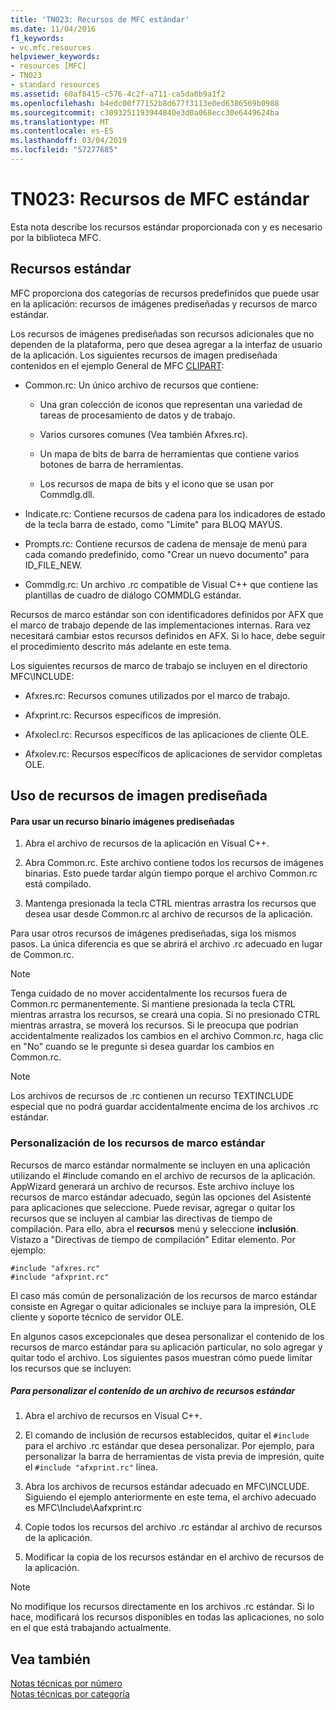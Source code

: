 ```yaml
---
title: 'TN023: Recursos de MFC estándar'
ms.date: 11/04/2016
f1_keywords:
- vc.mfc.resources
helpviewer_keywords:
- resources [MFC]
- TN023
- standard resources
ms.assetid: 60af8415-c576-4c2f-a711-ca5da0b9a1f2
ms.openlocfilehash: b4edc00f77152b8d677f3113e0ed6386569b0988
ms.sourcegitcommit: c3093251193944840e3d0a068ecc30e6449624ba
ms.translationtype: MT
ms.contentlocale: es-ES
ms.lasthandoff: 03/04/2019
ms.locfileid: "57277685"
---
```

# <a name="tn023-standard-mfc-resources"></a>TN023: Recursos de MFC estándar

Esta nota describe los recursos estándar proporcionada con y es necesario por la biblioteca MFC.

## <a name="standard-resources"></a>Recursos estándar

MFC proporciona dos categorías de recursos predefinidos que puede usar en la aplicación: recursos de imágenes prediseñadas y recursos de marco estándar.

Los recursos de imágenes prediseñadas son recursos adicionales que no dependen de la plataforma, pero que desea agregar a la interfaz de usuario de la aplicación. Los siguientes recursos de imagen prediseñada contenidos en el ejemplo General de MFC [CLIPART](../visual-cpp-samples.md):

- Common.rc: Un único archivo de recursos que contiene:

   - Una gran colección de iconos que representan una variedad de tareas de procesamiento de datos y de trabajo.

   - Varios cursores comunes (Vea también Afxres.rc).

   - Un mapa de bits de barra de herramientas que contiene varios botones de barra de herramientas.

   - Los recursos de mapa de bits y el icono que se usan por Commdlg.dll.

- Indicate.rc: Contiene recursos de cadena para los indicadores de estado de la tecla barra de estado, como "Límite" para BLOQ MAYÚS.

- Prompts.rc: Contiene recursos de cadena de mensaje de menú para cada comando predefinido, como "Crear un nuevo documento" para ID_FILE_NEW.

- Commdlg.rc: Un archivo .rc compatible de Visual C++ que contiene las plantillas de cuadro de diálogo COMMDLG estándar.

Recursos de marco estándar son con identificadores definidos por AFX que el marco de trabajo depende de las implementaciones internas. Rara vez necesitará cambiar estos recursos definidos en AFX. Si lo hace, debe seguir el procedimiento descrito más adelante en este tema.

Los siguientes recursos de marco de trabajo se incluyen en el directorio MFC\INCLUDE:

- Afxres.rc: Recursos comunes utilizados por el marco de trabajo.

- Afxprint.rc: Recursos específicos de impresión.

- Afxolecl.rc: Recursos específicos de las aplicaciones de cliente OLE.

- Afxolev.rc: Recursos específicos de aplicaciones de servidor completas OLE.

## <a name="using-clip-art-resources"></a>Uso de recursos de imagen prediseñada

#### <a name="to-use-a-clip-art-binary-resource"></a>Para usar un recurso binario imágenes prediseñadas

1. Abra el archivo de recursos de la aplicación en Visual C++.

1. Abra Common.rc. Este archivo contiene todos los recursos de imágenes binarias. Esto puede tardar algún tiempo porque el archivo Common.rc está compilado.

1. Mantenga presionada la tecla CTRL mientras arrastra los recursos que desea usar desde Common.rc al archivo de recursos de la aplicación.

Para usar otros recursos de imágenes prediseñadas, siga los mismos pasos. La única diferencia es que se abrirá el archivo .rc adecuado en lugar de Common.rc.

> [!NOTE]
>  Tenga cuidado de no mover accidentalmente los recursos fuera de Common.rc permanentemente. Si mantiene presionada la tecla CTRL mientras arrastra los recursos, se creará una copia. Si no presionado CTRL mientras arrastra, se moverá los recursos. Si le preocupa que podrían accidentalmente realizados los cambios en el archivo Common.rc, haga clic en "No" cuando se le pregunte si desea guardar los cambios en Common.rc.

> [!NOTE]
>  Los archivos de recursos de .rc contienen un recurso TEXTINCLUDE especial que no podrá guardar accidentalmente encima de los archivos .rc estándar.

### <a name="customizing-standard-framework-resources"></a>Personalización de los recursos de marco estándar

Recursos de marco estándar normalmente se incluyen en una aplicación utilizando el #include comando en el archivo de recursos de la aplicación. AppWizard generará un archivo de recursos. Este archivo incluye los recursos de marco estándar adecuado, según las opciones del Asistente para aplicaciones que seleccione. Puede revisar, agregar o quitar los recursos que se incluyen al cambiar las directivas de tiempo de compilación. Para ello, abra el **recursos** menú y seleccione **inclusión**. Vistazo a "Directivas de tiempo de compilación" Editar elemento. Por ejemplo:

```
#include "afxres.rc"
#include "afxprint.rc"
```

El caso más común de personalización de los recursos de marco estándar consiste en Agregar o quitar adicionales se incluye para la impresión, OLE cliente y soporte técnico de servidor OLE.

En algunos casos excepcionales que desea personalizar el contenido de los recursos de marco estándar para su aplicación particular, no solo agregar y quitar todo el archivo. Los siguientes pasos muestran cómo puede limitar los recursos que se incluyen:

##### <a name="to-customize-the-contents-of-a-standard-resource-file"></a>Para personalizar el contenido de un archivo de recursos estándar

1. Abra el archivo de recursos en Visual C++.

1. El comando de inclusión de recursos establecidos, quitar el `#include` para el archivo .rc estándar que desea personalizar. Por ejemplo, para personalizar la barra de herramientas de vista previa de impresión, quite el `#include "afxprint.rc"` línea.

1. Abra los archivos de recursos estándar adecuado en MFC\INCLUDE. Siguiendo el ejemplo anteriormente en este tema, el archivo adecuado es MFC\Include\Aafxprint.rc

1. Copie todos los recursos del archivo .rc estándar al archivo de recursos de la aplicación.

1. Modificar la copia de los recursos estándar en el archivo de recursos de la aplicación.

> [!NOTE]
>  No modifique los recursos directamente en los archivos .rc estándar. Si lo hace, modificará los recursos disponibles en todas las aplicaciones, no solo en el que está trabajando actualmente.

## <a name="see-also"></a>Vea también

[Notas técnicas por número](../mfc/technical-notes-by-number.md)<br/>
[Notas técnicas por categoría](../mfc/technical-notes-by-category.md)
